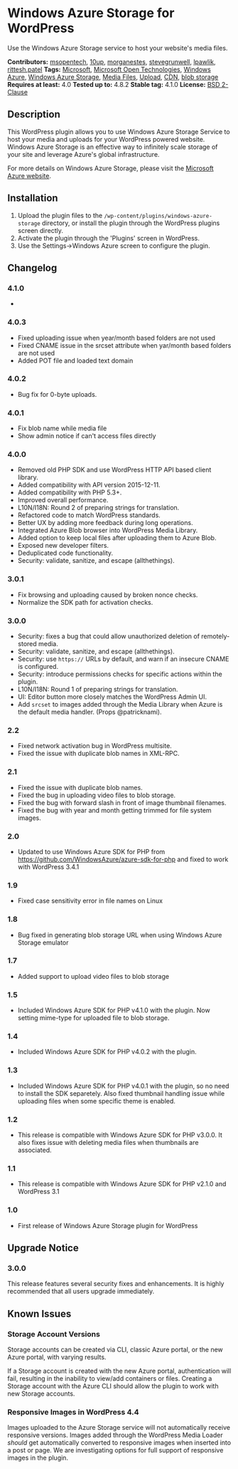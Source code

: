 # Windows Azure Storage for WordPress

Use the Windows Azure Storage service to host your website's media files.

**Contributors:** [msopentech](https://profiles.wordpress.org/msopentech), [10up](https://profiles.wordpress.org/10up), [morganestes](https://profiles.wordpress.org/morganestes), [stevegrunwell](https://profiles.wordpress.org/stevegrunwell), [lpawlik](https://profiles.wordpress.org/lpawlik), [rittesh.patel](https://profiles.wordpress.org/rittesh.patel)
**Tags:** [Microsoft](https://wordpress.org/plugins/tags/microsoft), [Microsoft Open Technologies](https://wordpress.org/plugins/tags/microsoft-open-technologies), [Windows Azure](https://wordpress.org/plugins/tags/windows-azure), [Windows Azure Storage](https://wordpress.org/plugins/tags/windows-azure-storage), [Media Files](https://wordpress.org/plugins/tags/media-files), [Upload](https://wordpress.org/plugins/tags/upload), [CDN](https://wordpress.org/plugins/tags/cdn), [blob storage](https://wordpress.org/plugins/tags/blob-storage)
**Requires at least:** 4.0
**Tested up to:** 4.8.2
**Stable tag:** 4.1.0
**License:** [BSD 2-Clause](http://www.opensource.org/licenses/bsd-license.php)

## Description ##

This WordPress plugin allows you to use Windows Azure Storage Service to host
your media and uploads for your WordPress powered website. Windows Azure Storage is an effective way
to infinitely scale storage of your site and leverage Azure's global infrastructure.

For more details on Windows Azure Storage, please visit the <a href="https://azure.microsoft.com/en-us/services/storage/">Microsoft Azure website</a>.

## Installation ##

1. Upload the plugin files to the `/wp-content/plugins/windows-azure-storage` directory, or install the plugin through the WordPress plugins screen directly.
1. Activate the plugin through the 'Plugins' screen in WordPress.
1. Use the Settings->Windows Azure screen to configure the plugin.

## Changelog ##

### 4.1.0 ###
* 

### 4.0.3 ###
* Fixed uploading issue when year/month based folders are not used
* Fixed CNAME issue in the srcset attribute when yar/month based folders are not used
* Added POT file and loaded text domain

### 4.0.2 ###
* Bug fix for 0-byte uploads.

### 4.0.1 ###
* Fix blob name while media file
* Show admin notice if can't access files directly

### 4.0.0 ###
* Removed old PHP SDK and use WordPress HTTP API based client library.
* Added compatibility with API version 2015-12-11.
* Added compatibility with PHP 5.3+.
* Improved overall performance.
* L10N/I18N: Round 2 of preparing strings for translation.
* Refactored code to match WordPress standards.
* Better UX by adding more feedback during long operations.
* Integrated Azure Blob browser into WordPress Media Library.
* Added option to keep local files after uploading them to Azure Blob.
* Exposed new developer filters.
* Deduplicated code functionality.
* Security: validate, sanitize, and escape (allthethings).

### 3.0.1 ###
* Fix browsing and uploading caused by broken nonce checks.
* Normalize the SDK path for activation checks.

### 3.0.0 ###
* Security: fixes a bug that could allow unauthorized deletion of remotely-stored media.
* Security: validate, sanitize, and escape (allthethings).
* Security: use `https://` URLs by default, and warn if an insecure CNAME is configured.
* Security: introduce permissions checks for specific actions within the plugin.
* L10N/I18N: Round 1 of preparing strings for translation.
* UI: Editor button more closely matches the WordPress Admin UI.
* Add `srcset` to images added through the Media Library when Azure is the default media handler. (Props @patricknami).

### 2.2 ###
* Fixed network activation bug in WordPress multisite.
* Fixed the issue with duplicate blob names in XML-RPC.

### 2.1 ###
* Fixed the issue with duplicate blob names.
* Fixed the bug in uploading video files to blob storage.
* Fixed the bug with forward slash in front of image thumbnail filenames.
* Fixed the bug with year and month getting trimmed for file system images.

### 2.0 ###
* Updated to use Windows Azure SDK for PHP from https://github.com/WindowsAzure/azure-sdk-for-php and fixed to work with WordPress 3.4.1

### 1.9 ###
* Fixed case sensitivity error in file names on Linux

### 1.8 ###
* Bug fixed in generating blob storage URL when using Windows Azure Storage emulator

### 1.7 ###
* Added support to upload video files to blob storage

### 1.5 ###
* Included Windows Azure SDK for PHP v4.1.0 with the plugin. Now setting mime-type for uploaded file to blob storage.

### 1.4 ###
* Included Windows Azure SDK for PHP v4.0.2 with the plugin.

### 1.3 ###
* Included Windows Azure SDK for PHP v4.0.1 with the plugin, so no need to install the SDK separetely. Also fixed thumbnail handling issue while uploading files when some specific theme is enabled.

### 1.2 ###
* This release is compatible with Windows Azure SDK for PHP v3.0.0. It also fixes issue with deleting media files when thumbnails are associated.

### 1.1 ###
* This release is compatible with Windows Azure SDK for PHP v2.1.0 and WordPress 3.1

### 1.0 ###
* First release of Windows Azure Storage plugin for WordPress


## Upgrade Notice ##

### 3.0.0 ###
This release features several security fixes and enhancements.
It is highly recommended that all users upgrade immediately.


## Known Issues ##

### Storage Account Versions ###
Storage accounts can be created via CLI, classic Azure portal, or the new Azure portal,
with varying results.

If a Storage account is created with the new Azure portal, authentication will fail,
resulting in the inability to view/add containers or files. Creating a Storage account
with the Azure CLI should allow the plugin to work with new Storage accounts.

### Responsive Images in WordPress 4.4 ###
Images uploaded to the Azure Storage service will not automatically receive responsive versions.
Images added through the WordPress Media Loader *should* get automatically converted to responsive
images when inserted into a post or page.
We are investigating options for full support of responsive images in the plugin.
